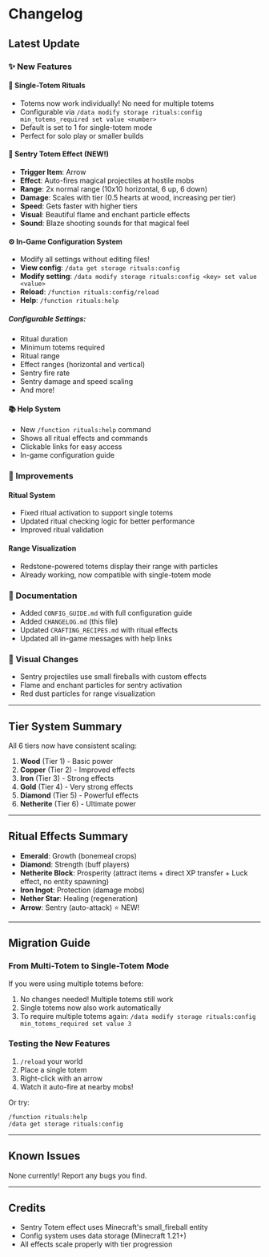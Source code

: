 # Changelog

## Latest Update

### ✨ New Features

#### 🎯 Single-Totem Rituals
- Totems now work individually! No need for multiple totems
- Configurable via `/data modify storage rituals:config min_totems_required set value <number>`
- Default is set to 1 for single-totem mode
- Perfect for solo play or smaller builds

#### 🏹 Sentry Totem Effect (NEW!)
- **Trigger Item**: Arrow
- **Effect**: Auto-fires magical projectiles at hostile mobs
- **Range**: 2x normal range (10x10 horizontal, 6 up, 6 down)
- **Damage**: Scales with tier (0.5 hearts at wood, increasing per tier)
- **Speed**: Gets faster with higher tiers
- **Visual**: Beautiful flame and enchant particle effects
- **Sound**: Blaze shooting sounds for that magical feel

#### ⚙️ In-Game Configuration System
- Modify all settings without editing files!
- **View config**: `/data get storage rituals:config`
- **Modify setting**: `/data modify storage rituals:config <key> set value <value>`
- **Reload**: `/function rituals:config/reload`
- **Help**: `/function rituals:help`

##### Configurable Settings:
- Ritual duration
- Minimum totems required
- Ritual range
- Effect ranges (horizontal and vertical)
- Sentry fire rate
- Sentry damage and speed scaling
- And more!

#### 📚 Help System
- New `/function rituals:help` command
- Shows all ritual effects and commands
- Clickable links for easy access
- In-game configuration guide

### 🔧 Improvements

#### Ritual System
- Fixed ritual activation to support single totems
- Updated ritual checking logic for better performance
- Improved ritual validation

#### Range Visualization
- Redstone-powered totems display their range with particles
- Already working, now compatible with single-totem mode

### 📖 Documentation

- Added `CONFIG_GUIDE.md` with full configuration guide
- Added `CHANGELOG.md` (this file)
- Updated `CRAFTING_RECIPES.md` with ritual effects
- Updated all in-game messages with help links

### 🎨 Visual Changes

- Sentry projectiles use small fireballs with custom effects
- Flame and enchant particles for sentry activation
- Red dust particles for range visualization

---

## Tier System Summary

All 6 tiers now have consistent scaling:

1. **Wood** (Tier 1) - Basic power
2. **Copper** (Tier 2) - Improved effects
3. **Iron** (Tier 3) - Strong effects
4. **Gold** (Tier 4) - Very strong effects
5. **Diamond** (Tier 5) - Powerful effects
6. **Netherite** (Tier 6) - Ultimate power

---

## Ritual Effects Summary

- **Emerald**: Growth (bonemeal crops)
- **Diamond**: Strength (buff players)
- **Netherite Block**: Prosperity (attract items + direct XP transfer + Luck effect, no entity spawning)
- **Iron Ingot**: Protection (damage mobs)
- **Nether Star**: Healing (regeneration)
- **Arrow**: Sentry (auto-attack) ⭐ NEW!

---

## Migration Guide

### From Multi-Totem to Single-Totem Mode

If you were using multiple totems before:
1. No changes needed! Multiple totems still work
2. Single totems now also work automatically
3. To require multiple totems again: `/data modify storage rituals:config min_totems_required set value 3`

### Testing the New Features

1. `/reload` your world
2. Place a single totem
3. Right-click with an arrow
4. Watch it auto-fire at nearby mobs!

Or try:
```
/function rituals:help
/data get storage rituals:config
```

---

## Known Issues

None currently! Report any bugs you find.

---

## Credits

- Sentry Totem effect uses Minecraft's small_fireball entity
- Config system uses data storage (Minecraft 1.21+)
- All effects scale properly with tier progression
